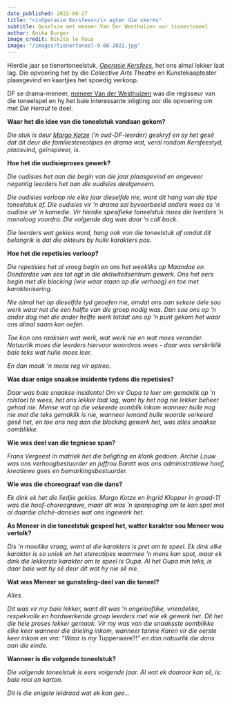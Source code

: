 ```yaml
---
date_published: 2022-08-27
title: "<i>Operasie Kersfees</i> agter die skerms"
subtitle: Geselsie met meneer Van Der Westhuizen oor tienertoneel
author: Anika Burger
image_credit: Nikita le Roux
image: "/images/tienertoneel-9-08-2022.jpg"
---
```


Hierdie jaar se tienertoneelstuk, [_Operasie Kersfees_](/artikel/i-operasie-kersfees-i-verloop-vlot-by-tienertoneel "<i>Operasie Kersfees</i> verloop vlot by tienertoneel"), het ons almal lekker laat lag. Die opvoering het by die _Collective Arts_ _Theatre_ en Kunstekaapteater plaasgevind en kaartjies het spoedig verkoop.

DF se drama-meneer, <a href="https://www.instagram.com/ianvdw2525/?hl=en" target="_blank" rel="noreferrer">meneer Van der Westhuizen</a> was die regisseur van die toneelspel en hy het baie interessante inligting oor die opvoering om met _Die_ _Herout_ te deel.

**Waar het die idee van die toneelstuk vandaan gekom?**

_Die stuk is deur <a href="https://www.instagram.com/margokotze/?hl=en" target="_blank" rel="noreferrer">Margo Kotze</a> (’n oud-DF-leerder) geskryf en sy het gesȇ dat dit deur die familiestereotipes en drama wat, veral rondom Kersfeestyd, plaasvind, geïnspireer, is._

**Hoe het die oudisieproses gewerk?**

_Die oudisies het aan die begin van die jaar plaasgevind en ongeveer negentig leerders het aan die oudisies deelgeneem._

_Die oudisies verloop nie elke jaar dieselfde nie, want dit hang van die tipe toneelstuk af. Die oudisies vir ’n drama sal byvoorbeeld anders wees as ’n oudisie vir ’n komedie. Vir hierdie spesifieke toneelstuk moes die leerders ’n monoloog voordra. Die volgende dag was daar_ ’n _call back._

_Die leerders wat gekies word, hang ook van die toneelstuk af omdat dit belangrik is dat die akteurs by hulle karakters pas._

<InlineImage caption="Foto: Nikita le Roux" src="/images/tienertoneel-1-08-2022.jpg" width={912} height={1368}/>

**Hoe het die repetisies verloop?**

_Die repetisies het al vroeg begin en ons het weekliks op Maandae en Donderdae van ses tot agt in die aktiwiteitsentrum gewerk. Ons het eers begin met die blocking (wie waar staan op die verhoog) en toe met karakterisering._

_Nie almal het op dieselfde tyd geoefen nie, omdat ons aan sekere dele sou werk waar net die een helfte van die groep nodig was. Dan sou ons op ’n ander dag met die ander helfte werk totdat ons op ’n punt gekom het waar ons almal saam kon oefen._

_Toe kon ons raaksien wat werk, wat werk nie en wat moes verander. Natuurlik moes die leerders hiervoor woordvas wees - daar was verskriklik baie teks wat hulle moes leer._

_En dan maak ’n mens reg vir optree._

**Was daar enige snaakse insidente tydens die repetisies?**

_Daar was baie snaakse insidente! Om vir Oupa te leer om gemaklik op ’n rolstoel te wees, het ons lekker laat lag, want hy het nog nie lekker beheer gehad nie. Mense wat op die vekeerde oomblik inkom wanneer hulle nog nie met die teks gemaklik is nie, wanneer iemand hulle woorde verkeerd gesȇ het, en toe ons nog aan die blocking gewerk het, was alles snaakse oomblikke._

**Wie was deel van die tegniese span?**

_Frans Vergeest in matriek het die beligting en klank gedoen. Archie Louw was ons verhoogbestuurder en juffrou Baratt was ons administratiewe hoof, kreatiewe gees en bemarkingsbestuurder._

**Wie was die choreograaf van die dans?**

_Ek dink ek het die liedjie gekies. Margo Kotze en Ingrid Klopper in graad-11 was die hoof-choreograwe, maar dit was ’n spanpoging om te kan spot met al daardie cliché-dansies wat ons ingewerk het._

<InlineImage caption="Foto: Nikita le Roux" src="/images/tienertoneel-2-08-2022.jpg" width={1600} height={1200}/>

**As Meneer in die toneelstuk gespeel het, watter karakter sou Meneer wou vertolk?**

_Dis ’n moeilike vraag, want al die karakters is pret om te speel. Ek dink elke karakter is so uniek en het stereotipes waarmee ’n mens kan spot, maar ek dink die lekkerste karakter om te speel is Oupa. Al het Oupa min teks, is daar baie wat hy sȇ deur dít wat hy nie sȇ nie._

**Wat was Meneer se gunsteling-deel van die toneel?**

_Alles._

_Dit was vir my baie lekker, want dit was ’n ongelooflike, vriendelike, respekvolle en hardwerkende groep leerders met wie ek gewerk het. Dit het die hele proses lekker gemaak. Vir my was van die snaaksste oomblikke elke keer wanneer die drieling inkom, wanneer tannie Karen vir die eerste keer inkom en vra: “Waar is my_ Tupperware?!” _en dan natuurlik die dans aan die einde._

**Wanneer is die volgende toneelstuk?**

_Die volgende toneelstuk is eers volgende jaar. Al wat ek daaroor kan sȇ, is: baie rooi en karton._

_Dit is die enigste leidraad wat ek kan gee..._
